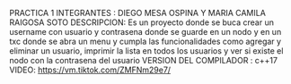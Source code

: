 PRACTICA 1 
INTEGRANTES : DIEGO MESA OSPINA Y MARIA CAMILA RAIGOSA SOTO
DESCRIPCION: Es un proyecto donde se buca crear un username con usuario y contrasena donde se guarde en un nodo y en un txc donde se abra un menu y cumpla las funcionalidades como agregar y eliminar un usuario, imprimir la lista en todos los usuarios y ver si existe el nodo con la contrasena del usuario
VERSION DEL COMPILADOR : c++17
VIDEO: https://vm.tiktok.com/ZMFNm29e7/
